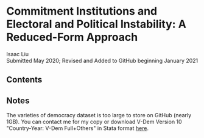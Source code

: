 # Commitment Institutions and Electoral and Political Instability: A Reduced-Form Approach
Isaac Liu  
Submitted May 2020; Revised and Added to GitHub beginning January 2021

## Contents

## Notes
The varieties of democracy dataset is too large to store on GitHub (nearly 1GB). You can contact me for my copy or download V-Dem Version 10 "Country-Year: V-Dem Full+Others" in Stata format [here](https://www.v-dem.net/en/data/data/v-dem-dataset/).
